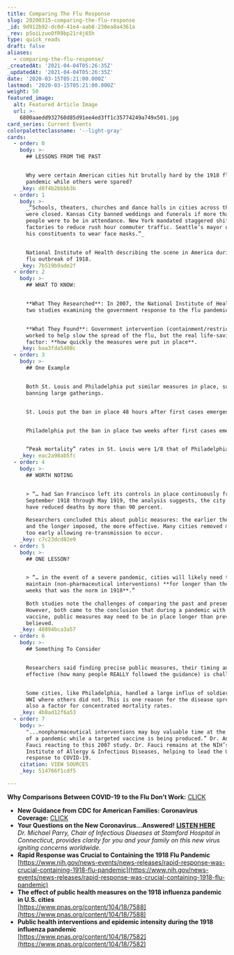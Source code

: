 ```yaml
---
title: Comparing The Flu Response
slug: 20200315-comparing-the-flu-response
_id: 9d912b92-dc0d-41e4-aab8-230ea8a4361a
_rev: p5oiLzuoOfR9bp21r4j65h
type: quick_reads
draft: false
aliases:
  - comparing-the-flu-response/
_createdAt: '2021-04-04T05:26:35Z'
_updatedAt: '2021-04-04T05:26:35Z'
date: '2020-03-15T05:21:00.000Z'
lastmod: '2020-03-15T05:21:00.000Z'
weight: 50
featured_image:
  alt: Featured Article Image
  url: >-
    6800aaedd932760d85d91ee4ed3ff1c35774249a749x501.jpg
card_series: Current Events
colorpaletteclassname: '--light-gray'
cards:
  - order: 0
    body: >-
      ## LESSONS FROM THE PAST


      Why were certain American cities hit brutally hard by the 1918 flu
      pandemic while others were spared?
    _key: d8f4b2bbbb3b
  - order: 1
    body: >-
      _“Schools, theaters, churches and dance halls in cities across the country
      were closed. Kansas City banned weddings and funerals if more than 20
      people were to be in attendance. New York mandated staggered shifts at
      factories to reduce rush hour commuter traffic. Seattle’s mayor ordered
      his constituents to wear face masks.”_


      National Institute of Health describing the scene in America during the
      flu outbreak of 1918.
    _key: 7b519b9ade2f
  - order: 2
    body: >-
      ## WHAT TO KNOW:


      **What They Researched**: In 2007, the National Institute of Health funded
      two studies examining the government response to the flu pandemic of 1918.


      **What They Found**: Government intervention (containment/restrictions)
      worked to help slow the spread of the flu, but the real life-saving
      factor: **how quickly the measures were put in place**.
    _key: baa3fda5408c
  - order: 3
    body: >-
      ## One Example


      Both St. Louis and Philadelphia put similar measures in place, such as
      banning large gatherings.


      St. Louis put the ban in place 48 hours after first cases emerged.


      Philadelphia put the ban in place two weeks after first cases emerged.


      “Peak mortality” rates in St. Louis were 1/8 that of Philadelphia.
    _key: eac2a98ab5fc
  - order: 4
    body: >-
      ## WORTH NOTING


      > “… had San Francisco left its controls in place continuously from
      September 1918 through May 1919, the analysis suggests, the city might
      have reduced deaths by more than 90 percent.  
        
      Researchers concluded this about public measures: the earlier the better,
      and the longer imposed, the more effective. Many cities removed measures
      too early allowing re-transmission to occur.
    _key: c7c23dcd82e9
  - order: 5
    body: >-
      ## ONE LESSON?


      > “… in the event of a severe pandemic, cities will likely need to
      maintain (non-pharmaceutical interventions) **for longer than the 2–8
      weeks that was the norm in 1918**.”  
        
      Both studies note the challenges of comparing the past and present.
      However, both came to the conclusion that during a pandemic with no
      vaccine, public measures may need to be in place longer than previously
      believed.
    _key: 48894bca3a57
  - order: 6
    body: >-
      ## Something To Consider


      Researchers said finding precise public measures, their timing and how
      effective (how many people REALLY followed the guidance) is challenging.


      Some cities, like Philadelphia, handled a large influx of soldiers from
      WWI where others did not. This is one reason for the disease spread – but
      also a factor for concentrated mortality rates.
    _key: 4b8ad12f6a53
  - order: 7
    body: >-
      "...nonpharmaceutical interventions may buy valuable time at the beginning
      of a pandemic while a targeted vaccine is being produced.” Dr. Anthony
      Fauci reacting to this 2007 study. Dr. Fauci remains at the NIH’s National
      Institute of Allergy & Infectious Diseases, helping to lead the U.S.
      response to COVID-19.
    citation: VIEW SOURCES
    _key: 514766f1cdf5

---
```

**Why Comparisons Between COVID-19 to the Flu Don’t Work:** [CLICK](https://smarthernews.com/article/why-the-world-health-organization-does-not-want-to-compare-covid-19-with-influenza-anymore//)

* **New Guidance from CDC for American Families: Coronavirus Coverage:** [CLICK](https://smarthernews.com/article/an-update-those-over-the-age-of-60/)
* **Your Questions on the New Coronavirus…Answered!** [**LISTEN HERE**](https://smarthernews.com/article/your-questions-on-the-new-coronavirusanswered/)  
_Dr. Michael Parry, Chair of Infectious Diseases at Stamford Hospital in Connecticut, provides clarity for you and your family on this new virus igniting concerns worldwide._
* **Rapid Response was Crucial to Containing the 1918 Flu Pandemic**  
[https://www.nih.gov/news-events/news-releases/rapid-response-was-crucial-containing-1918-flu-pandemic](https://www.nih.gov/news-events/news-releases/rapid-response-was-crucial-containing-1918-flu-pandemic)
* **The effect of public health measures on the 1918 influenza pandemic in U.S. cities**  
[https://www.pnas.org/content/104/18/7588](https://www.pnas.org/content/104/18/7588)
* **Public health interventions and epidemic intensity during the 1918 influenza pandemic**  
[https://www.pnas.org/content/104/18/7582](https://www.pnas.org/content/104/18/7582)